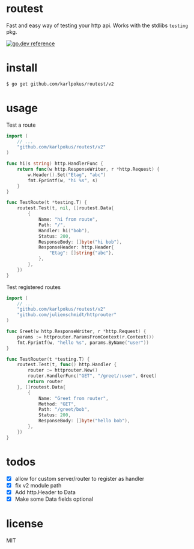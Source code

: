 # routest
Fast and easy way of testing your http api. Works with the stdlibs `testing` pkg.

[![go.dev reference](https://img.shields.io/badge/go.dev-reference-007d9c?logo=go&logoColor=white&style=flat-square)](https://pkg.go.dev/github.com/karlpokus/routest/v2@v2.1.0)

# install
```bash
$ go get github.com/karlpokus/routest/v2
```

# usage
Test a route
```go
import (
	// ...
	"github.com/karlpokus/routest/v2"
)

func hi(s string) http.HandlerFunc {
	return func(w http.ResponseWriter, r *http.Request) {
		w.Header().Set("Etag", "abc")
		fmt.Fprintf(w, "hi %s", s)
	}
}

func TestRoute(t *testing.T) {
	routest.Test(t, nil, []routest.Data{
		{
			Name: "hi from route",
			Path: "/",
			Handler: hi("bob"),
			Status: 200,
			ResponseBody: []byte("hi bob"),
			ResponseHeader: http.Header{
				"Etag": []string{"abc"},
			},
		},
	})
}
```
Test registered routes
```go
import (
	// ...
	"github.com/karlpokus/routest/v2"
	"github.com/julienschmidt/httprouter"
)

func Greet(w http.ResponseWriter, r *http.Request) {
	params := httprouter.ParamsFromContext(r.Context())
	fmt.Fprintf(w, "hello %s", params.ByName("user"))
}

func TestRouter(t *testing.T) {
	routest.Test(t, func() http.Handler {
		router := httprouter.New()
		router.HandlerFunc("GET", "/greet/:user", Greet)
		return router
	}, []routest.Data{
		{
			Name: "Greet from router",
			Method: "GET",
			Path: "/greet/bob",
			Status: 200,
			ResponseBody: []byte("hello bob"),
		},
	})
}
```

# todos
- [x] allow for custom server/router to register as handler
- [x] fix v2 module path
- [x] Add http.Header to Data
- [x] Make some Data fields optional

# license
MIT
